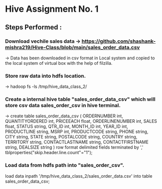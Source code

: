 # Hive Assignment No. 1
## Steps Performed :
### Download vechile sales data -> https://github.com/shashank-mishra219/Hive-Class/blob/main/sales_order_data.csv
-> Data has been downloaded in csv format in Local system and copied to the local system of virtual box with the help of filzilla.
### Store raw data into hdfs location.
-> hadoop fs -ls /tmp/hive_data_class_2/
### Create a internal hive table "sales_order_data_csv" which will store csv data sales_order_csv in hive terminal.
-> create table sales_order_data_csv
(
ORDERNUMBER int,
QUANTITYORDERED int,
PRICEEACH float,
ORDERLINENUMBER int,
SALES float,
STATUS string,
QTR_ID int,
MONTH_ID int,
YEAR_ID int,
PRODUCTLINE string,
MSRP int,
PRODUCTCODE string,
PHONE string,
CITY string,
STATE string,
POSTALCODE string,
COUNTRY string,
TERRITORY string,
CONTACTLASTNAME string,
CONTACTFIRSTNAME string,
DEALSIZE string
)
row format delimited
fields terminated by ','
tblproperties("skip.header.line.count"="1");

### Load data from hdfs path into "sales_order_csv".
load data inpath '/tmp/hive_data_class_2/sales_order_data.csv' into table sales_order_data_csv;



